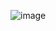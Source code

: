 ![image](https://user-images.githubusercontent.com/40895613/227772667-ab3e453f-2387-4904-974c-5c9da01c812d.png)

